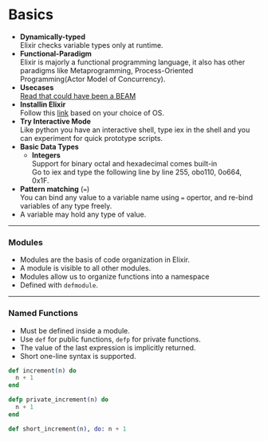 # Basics

- **Dynamically-typed**  
  Elixir checks variable types only at runtime.
- **Functional-Paradigm**  
  Elixir is majorly a functional programming language, it also has other paradigms like Metaprogramming, Process-Oriented Programming(Actor Model of Concurrency).
- **Usecases**    
  [Read that could have been a BEAM](https://vereis.com/posts/you_built_an_erlang)
- **Installin Elixir**  
  Follow this [link](https://elixir-lang.org/install.html) based on your choice of OS.
- **Try Interactive Mode**  
  Like python you have an interactive shell, type iex in the shell and you can experiment for quick prototype scripts.
- **Basic Data Types**  
  - **Integers**  
    Support for binary octal and hexadecimal comes built-in  
    Go to iex and type the following line by line 255, obo110, 0o664, 0x1F.
- **Pattern matching** (`=`)  
  You can bind any value to a variable name using `=` opertor, and re-bind variables of any type freely.
- A variable may hold any type of value.

---

### Modules

- Modules are the basis of code organization in Elixir.
- A module is visible to all other modules.
- Modules allow us to organize functions into a namespace
- Defined with `defmodule`.

---

### Named Functions

- Must be defined inside a module.
- Use `def` for public functions, `defp` for private functions.
- The value of the last expression is implicitly returned.
- Short one-line syntax is supported.

```elixir
def increment(n) do
  n + 1
end

defp private_increment(n) do
  n + 1
end

def short_increment(n), do: n + 1

